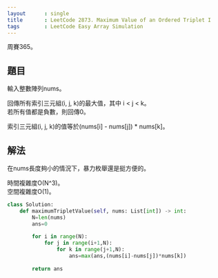 ```yaml
---
layout      : single
title       : LeetCode 2873. Maximum Value of an Ordered Triplet I
tags        : LeetCode Easy Array Simulation
---
```

周賽365。

## 題目

輸入整數陣列nums。  

回傳所有索引三元組(i, j, k)的最大值，其中 i < j < k。  
若所有值都是負數，則回傳0。  

索引三元組(i, j, k)的值等於(nums[i] - nums[j]) * nums[k]。  

## 解法

在nums長度夠小的情況下，暴力枚舉還是挺方便的。  

時間複雜度O(N^3)。  
空間複雜度O(1)。  

```python
class Solution:
    def maximumTripletValue(self, nums: List[int]) -> int:
        N=len(nums)
        ans=0
        
        for i in range(N):
            for j in range(i+1,N):
                for k in range(j+1,N):
                    ans=max(ans,(nums[i]-nums[j])*nums[k])
                    
        return ans
```
